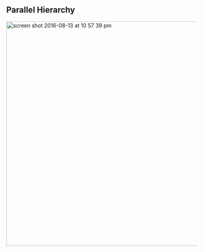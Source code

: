 ## Parallel Hierarchy

<img width="590" alt="screen shot 2016-08-13 at 10 57 39 pm" src="https://cloud.githubusercontent.com/assets/83296/17646840/72bd23fa-61a9-11e6-8a6f-78d7ea4c1f24.png">
